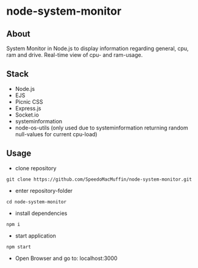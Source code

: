 # node-system-monitor

## About

System Monitor in Node.js to display information regarding general, cpu, ram and drive. Real-time view of cpu- and ram-usage.

## Stack

- Node.js
- EJS
- Picnic CSS
- Express.js
- Socket.io
- systeminformation
- node-os-utils (only used due to systeminformation returning random null-values for current cpu-load)

## Usage

- clone repository

```
git clone https://github.com/SpeedoMacMuffin/node-system-monitor.git
```

- enter repository-folder

```
cd node-system-monitor
```

- install dependencies

```
npm i
```

- start application

```
npm start
```

- Open Browser and go to: localhost:3000
